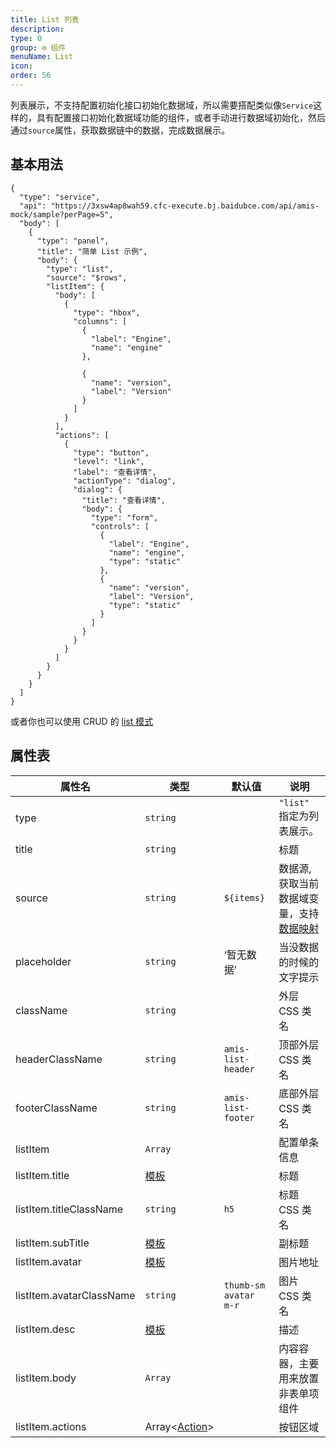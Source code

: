 ```yaml
---
title: List 列表
description:
type: 0
group: ⚙ 组件
menuName: List
icon:
order: 56
---
```


列表展示，不支持配置初始化接口初始化数据域，所以需要搭配类似像`Service`这样的，具有配置接口初始化数据域功能的组件，或者手动进行数据域初始化，然后通过`source`属性，获取数据链中的数据，完成数据展示。

## 基本用法

```schema: scope="body"
{
  "type": "service",
  "api": "https://3xsw4ap8wah59.cfc-execute.bj.baidubce.com/api/amis-mock/sample?perPage=5",
  "body": [
    {
      "type": "panel",
      "title": "简单 List 示例",
      "body": {
        "type": "list",
        "source": "$rows",
        "listItem": {
          "body": [
            {
              "type": "hbox",
              "columns": [
                {
                  "label": "Engine",
                  "name": "engine"
                },

                {
                  "name": "version",
                  "label": "Version"
                }
              ]
            }
          ],
          "actions": [
            {
              "type": "button",
              "level": "link",
              "label": "查看详情",
              "actionType": "dialog",
              "dialog": {
                "title": "查看详情",
                "body": {
                  "type": "form",
                  "controls": [
                    {
                      "label": "Engine",
                      "name": "engine",
                      "type": "static"
                    },
                    {
                      "name": "version",
                      "label": "Version",
                      "type": "static"
                    }
                  ]
                }
              }
            }
          ]
        }
      }
    }
  ]
}
```

或者你也可以使用 CRUD 的 [list 模式](./crud#list-%E5%88%97%E8%A1%A8%E6%A8%A1%E5%BC%8F)

## 属性表

| 属性名                   | 类型                         | 默认值                | 说明                                                                 |
| ------------------------ | ---------------------------- | --------------------- | -------------------------------------------------------------------- |
| type                     | `string`                     |                       | `"list"` 指定为列表展示。                                            |
| title                    | `string`                     |                       | 标题                                                                 |
| source                   | `string`                     | `${items}`            | 数据源, 获取当前数据域变量，支持[数据映射](../concepts/data-mapping) |
| placeholder              | `string`                     | ‘暂无数据’            | 当没数据的时候的文字提示                                             |
| className                | `string`                     |                       | 外层 CSS 类名                                                        |
| headerClassName          | `string`                     | `amis-list-header`    | 顶部外层 CSS 类名                                                    |
| footerClassName          | `string`                     | `amis-list-footer`    | 底部外层 CSS 类名                                                    |
| listItem                 | `Array`                      |                       | 配置单条信息                                                         |
| listItem.title           | [模板](../concepts/template) |                       | 标题                                                                 |
| listItem.titleClassName  | `string`                     | `h5`                  | 标题 CSS 类名                                                        |
| listItem.subTitle        | [模板](../concepts/template) |                       | 副标题                                                               |
| listItem.avatar          | [模板](../concepts/template) |                       | 图片地址                                                             |
| listItem.avatarClassName | `string`                     | `thumb-sm avatar m-r` | 图片 CSS 类名                                                        |
| listItem.desc            | [模板](../concepts/template) |                       | 描述                                                                 |
| listItem.body            | `Array`                      |                       | 内容容器，主要用来放置非表单项组件                                   |
| listItem.actions         | Array<[Action](./action)>    |                       | 按钮区域                                                             |
